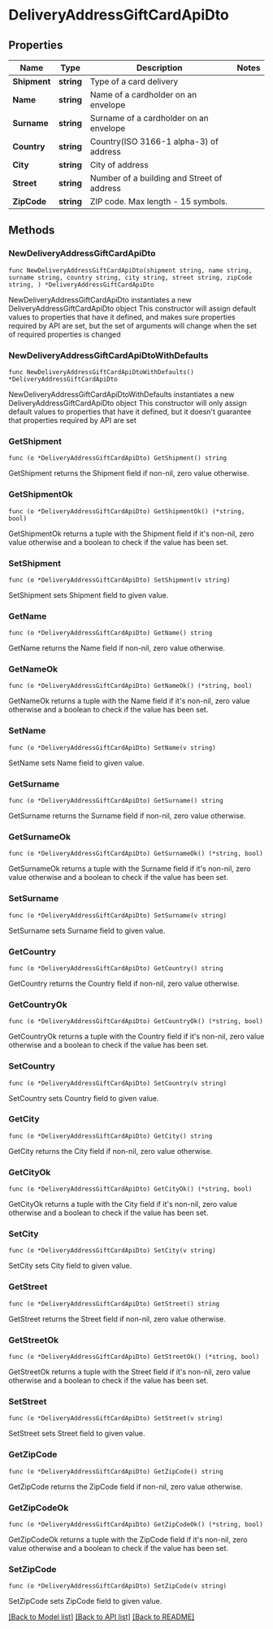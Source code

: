 # DeliveryAddressGiftCardApiDto

## Properties

Name | Type | Description | Notes
------------ | ------------- | ------------- | -------------
**Shipment** | **string** | Type of a card delivery | 
**Name** | **string** | Name of a cardholder on an envelope | 
**Surname** | **string** | Surname of a cardholder on an envelope | 
**Country** | **string** | Country(ISO 3166-1 alpha-3) of address | 
**City** | **string** | City of address | 
**Street** | **string** | Number of a building and Street of address | 
**ZipCode** | **string** | ZIP code. Max length - 15 symbols. | 

## Methods

### NewDeliveryAddressGiftCardApiDto

`func NewDeliveryAddressGiftCardApiDto(shipment string, name string, surname string, country string, city string, street string, zipCode string, ) *DeliveryAddressGiftCardApiDto`

NewDeliveryAddressGiftCardApiDto instantiates a new DeliveryAddressGiftCardApiDto object
This constructor will assign default values to properties that have it defined,
and makes sure properties required by API are set, but the set of arguments
will change when the set of required properties is changed

### NewDeliveryAddressGiftCardApiDtoWithDefaults

`func NewDeliveryAddressGiftCardApiDtoWithDefaults() *DeliveryAddressGiftCardApiDto`

NewDeliveryAddressGiftCardApiDtoWithDefaults instantiates a new DeliveryAddressGiftCardApiDto object
This constructor will only assign default values to properties that have it defined,
but it doesn't guarantee that properties required by API are set

### GetShipment

`func (o *DeliveryAddressGiftCardApiDto) GetShipment() string`

GetShipment returns the Shipment field if non-nil, zero value otherwise.

### GetShipmentOk

`func (o *DeliveryAddressGiftCardApiDto) GetShipmentOk() (*string, bool)`

GetShipmentOk returns a tuple with the Shipment field if it's non-nil, zero value otherwise
and a boolean to check if the value has been set.

### SetShipment

`func (o *DeliveryAddressGiftCardApiDto) SetShipment(v string)`

SetShipment sets Shipment field to given value.


### GetName

`func (o *DeliveryAddressGiftCardApiDto) GetName() string`

GetName returns the Name field if non-nil, zero value otherwise.

### GetNameOk

`func (o *DeliveryAddressGiftCardApiDto) GetNameOk() (*string, bool)`

GetNameOk returns a tuple with the Name field if it's non-nil, zero value otherwise
and a boolean to check if the value has been set.

### SetName

`func (o *DeliveryAddressGiftCardApiDto) SetName(v string)`

SetName sets Name field to given value.


### GetSurname

`func (o *DeliveryAddressGiftCardApiDto) GetSurname() string`

GetSurname returns the Surname field if non-nil, zero value otherwise.

### GetSurnameOk

`func (o *DeliveryAddressGiftCardApiDto) GetSurnameOk() (*string, bool)`

GetSurnameOk returns a tuple with the Surname field if it's non-nil, zero value otherwise
and a boolean to check if the value has been set.

### SetSurname

`func (o *DeliveryAddressGiftCardApiDto) SetSurname(v string)`

SetSurname sets Surname field to given value.


### GetCountry

`func (o *DeliveryAddressGiftCardApiDto) GetCountry() string`

GetCountry returns the Country field if non-nil, zero value otherwise.

### GetCountryOk

`func (o *DeliveryAddressGiftCardApiDto) GetCountryOk() (*string, bool)`

GetCountryOk returns a tuple with the Country field if it's non-nil, zero value otherwise
and a boolean to check if the value has been set.

### SetCountry

`func (o *DeliveryAddressGiftCardApiDto) SetCountry(v string)`

SetCountry sets Country field to given value.


### GetCity

`func (o *DeliveryAddressGiftCardApiDto) GetCity() string`

GetCity returns the City field if non-nil, zero value otherwise.

### GetCityOk

`func (o *DeliveryAddressGiftCardApiDto) GetCityOk() (*string, bool)`

GetCityOk returns a tuple with the City field if it's non-nil, zero value otherwise
and a boolean to check if the value has been set.

### SetCity

`func (o *DeliveryAddressGiftCardApiDto) SetCity(v string)`

SetCity sets City field to given value.


### GetStreet

`func (o *DeliveryAddressGiftCardApiDto) GetStreet() string`

GetStreet returns the Street field if non-nil, zero value otherwise.

### GetStreetOk

`func (o *DeliveryAddressGiftCardApiDto) GetStreetOk() (*string, bool)`

GetStreetOk returns a tuple with the Street field if it's non-nil, zero value otherwise
and a boolean to check if the value has been set.

### SetStreet

`func (o *DeliveryAddressGiftCardApiDto) SetStreet(v string)`

SetStreet sets Street field to given value.


### GetZipCode

`func (o *DeliveryAddressGiftCardApiDto) GetZipCode() string`

GetZipCode returns the ZipCode field if non-nil, zero value otherwise.

### GetZipCodeOk

`func (o *DeliveryAddressGiftCardApiDto) GetZipCodeOk() (*string, bool)`

GetZipCodeOk returns a tuple with the ZipCode field if it's non-nil, zero value otherwise
and a boolean to check if the value has been set.

### SetZipCode

`func (o *DeliveryAddressGiftCardApiDto) SetZipCode(v string)`

SetZipCode sets ZipCode field to given value.



[[Back to Model list]](../README.md#documentation-for-models) [[Back to API list]](../README.md#documentation-for-api-endpoints) [[Back to README]](../README.md)


